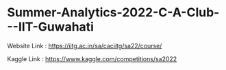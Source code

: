 # Summer-Analytics-2022-C-A-Club---IIT-Guwahati

Website Link : https://iitg.ac.in/sa/caciitg/sa22/course/

Kaggle Link : https://www.kaggle.com/competitions/sa2022
